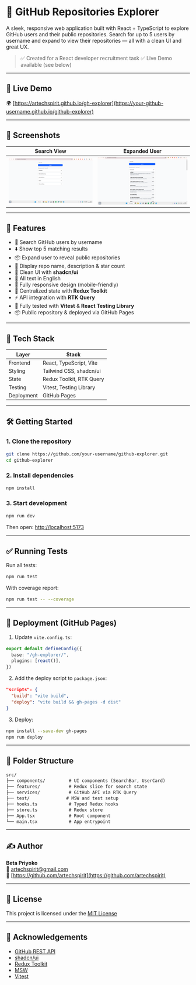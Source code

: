 # 🚀 GitHub Repositories Explorer

A sleek, responsive web application built with React + TypeScript to explore GitHub users and their public repositories. Search for up to 5 users by username and expand to view their repositories — all with a clean UI and great UX.

> ✅ Created for a React developer recruitment task
> ✅ Live Demo available (see below)

---

## 🔗 Live Demo

🌍 [https://artechspirit.github.io/gh-explorer](https://your-github-username.github.io/github-explorer)

---

## 📸 Screenshots

| Search View | Expanded User |
|-------------|----------------|
| ![](./screenshots/search.png) | ![](./screenshots/repos.png) |

---

## 🎯 Features

- 🔎 Search GitHub users by username
- ⬇️ Show top 5 matching results
- 📦 Expand user to reveal public repositories
- 🌟 Display repo name, description & star count
- 🧼 Clean UI with **shadcn/ui**
- 💬 All text in English
- 📱 Fully responsive design (mobile-friendly)
- 🔁 Centralized state with **Redux Toolkit**
- ⚡ API integration with **RTK Query**
- 🧪 Fully tested with **Vitest** & **React Testing Library**
- 📦 Public repository & deployed via GitHub Pages

---

## 🧱 Tech Stack

| Layer      | Stack                                |
|------------|--------------------------------------|
| Frontend   | React, TypeScript, Vite              |
| Styling    | Tailwind CSS, shadcn/ui              |
| State      | Redux Toolkit, RTK Query             |
| Testing    | Vitest, Testing Library              |
| Deployment | GitHub Pages                         |

---

## 🛠️ Getting Started

### 1. Clone the repository

```bash
git clone https://github.com/your-username/github-explorer.git
cd github-explorer
```

### 2. Install dependencies

```bash
npm install
```

### 3. Start development

```bash
npm run dev
```

Then open: [http://localhost:5173](http://localhost:5173)

---

## ✅ Running Tests

Run all tests:

```bash
npm run test
```

With coverage report:

```bash
npm run test -- --coverage
```

---

## 🚀 Deployment (GitHub Pages)

1. Update `vite.config.ts`:

```ts
export default defineConfig({
  base: "/gh-explorer/",
  plugins: [react()],
})
```

2. Add the deploy script to `package.json`:

```json
"scripts": {
  "build": "vite build",
  "deploy": "vite build && gh-pages -d dist"
}
```

3. Deploy:

```bash
npm install --save-dev gh-pages
npm run deploy
```

---

## 📂 Folder Structure

```
src/
├── components/         # UI components (SearchBar, UserCard)
├── features/           # Redux slice for search state
├── services/           # GitHub API via RTK Query
├── test/              # MSW and test setup
├── hooks.ts            # Typed Redux hooks
├── store.ts            # Redux store
├── App.tsx             # Root component
└── main.tsx            # App entrypoint
```

---

## ✍️ Author

**Beta Priyoko**  
📧 artechspirit@gmail.com  
🔗 [https://github.com/artechspirit](https://github.com/artechspirit)

---

## 📄 License

This project is licensed under the [MIT License](LICENSE)

---

## 🙏 Acknowledgements

- [GitHub REST API](https://docs.github.com/en/rest)
- [shadcn/ui](https://ui.shadcn.com/)
- [Redux Toolkit](https://redux-toolkit.js.org/)
- [MSW](https://mswjs.io/)
- [Vitest](https://vitest.dev/)
